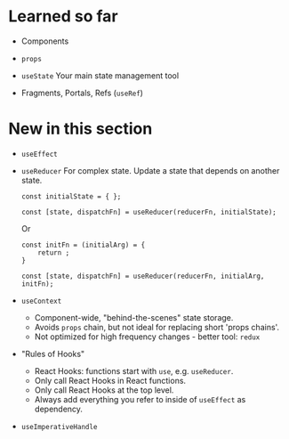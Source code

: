 # Learned so far
* Components
* `props`
* `useState`
	Your main state management tool

* Fragments, Portals, Refs (`useRef`)
# New in this section
* `useEffect`
* `useReducer`
	For complex state. Update a state that depends on another state.

	```
	const initialState = { };

	const [state, dispatchFn] = useReducer(reducerFn, initialState);
	```

	Or

	```
	const initFn = (initialArg) = {
		return ;
	}

	const [state, dispatchFn] = useReducer(reducerFn, initialArg, initFn);
	```

* `useContext`
	- Component-wide, "behind-the-scenes" state storage.
	- Avoids `props` chain, but not ideal for replacing short 'props chains'.
	- Not optimized for high frequency changes - better tool: `redux`

* "Rules of Hooks"
	- React Hooks: functions start with `use`, e.g. `useReducer`. 
	- Only call React Hooks in React functions.
	- Only call React Hooks at the top level.
	- Always add everything you refer to inside of `useEffect` as dependency.

* `useImperativeHandle`